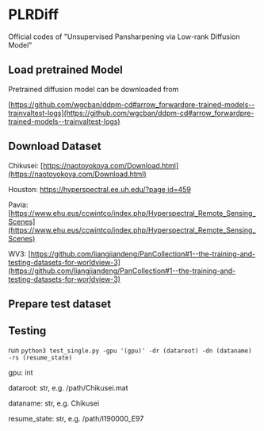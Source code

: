 # PLRDiff
Official codes of "Unsupervised Pansharpening via Low-rank Diffusion Model"

## Load pretrained Model
Pretrained diffusion model can be downloaded from

[https://github.com/wgcban/ddpm-cd#arrow_forwardpre-trained-models--trainvaltest-logs](https://github.com/wgcban/ddpm-cd#arrow_forwardpre-trained-models--trainvaltest-logs)

## Download Dataset

Chikusei: [https://naotoyokoya.com/Download.html](https://naotoyokoya.com/Download.html)

Houston: [https://hyperspectral.ee.uh.edu/?page id=459](https://hyperspectral.ee.uh.edu/?page_id=459)

Pavia: [https://www.ehu.eus/ccwintco/index.php/Hyperspectral_Remote_Sensing_Scenes](https://www.ehu.eus/ccwintco/index.php/Hyperspectral_Remote_Sensing_Scenes)

WV3: [https://github.com/liangjiandeng/PanCollection#1--the-training-and-testing-datasets-for-worldview-3](https://github.com/liangjiandeng/PanCollection#1--the-training-and-testing-datasets-for-worldview-3)

## Prepare test dataset

## Testing
run ``python3 test_single.py -gpu '(gpu)' -dr (dataroot) -dn (dataname) -rs (resume_state)``

gpu: int

dataroot: str, e.g. /path/Chikusei.mat

dataname: str, e.g. Chikusei

resume_state: str, e.g. /path/I190000_E97


